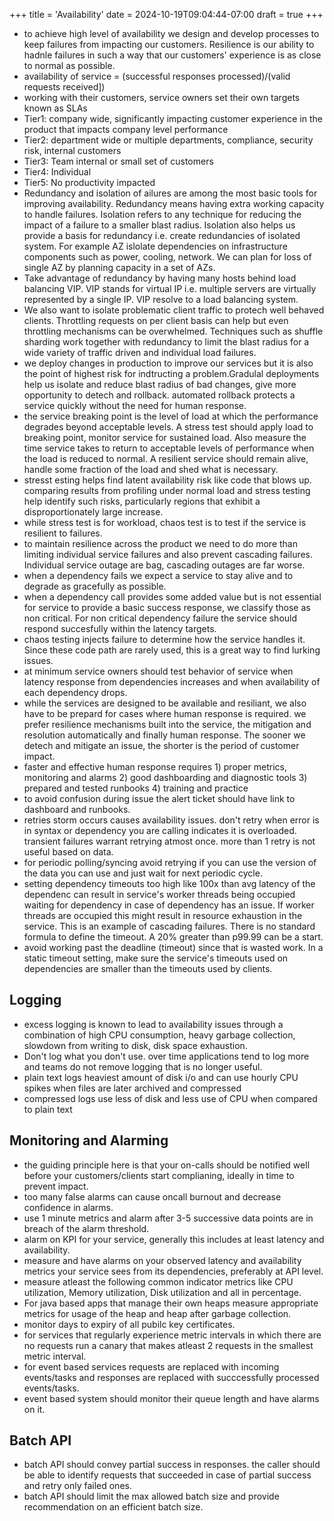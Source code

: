 +++
title = 'Availability'
date = 2024-10-19T09:04:44-07:00
draft = true
+++
* to achieve high level of availability we design and develop processes to keep failures from impacting our customers. Resilience is our ability to hadnle failures in such a way that our customers' experience is as close to normal as possible.
* availability of service = (successful responses processed)/(valid requests received])
* working with their customers, service owners set their own targets known as SLAs
* Tier1: company wide, significantly impacting customer experience in the product that impacts company level performance
* Tier2: department wide or multiple departments, compliance, security risk, internal customers
* Tier3: Team internal or small set of customers
* Tier4: Individual
* Tier5: No productivity impacted
* Redundancy and isolation of ailures are among the most basic tools for improving availability. Redundancy means having extra working capacity to handle failures. Isolation refers to any technique for reducing the impact of a failure to a smaller blast radius. Isolation also helps us provide a basis for redundancy i.e. create redundancies of isolated system. For example AZ islolate dependencies on infrastructure components such as power, cooling, network. We can plan for loss of single AZ by planning capacity in a set of AZs.
* Take advantage of redundancy by having many hosts behind load balancing VIP. VIP stands for virtual IP i.e. multiple servers are virtually represented by a single IP. VIP resolve to a load balancing system.
* We also want to isolate problematic client traffic to protech well behaved clients. Throttling requests on per client basis can help but even throttling mechanisms can be overwhelmed. Techniques such as shuffle sharding work together with redundancy to limit the blast radius for a wide variety of traffic driven and individual load failures.
* we deploy changes in production to improve our services but it is also the point of highest risk for indtructing a problem.Gradulal deployments help us isolate and reduce blast radius of bad changes, give more opportunity to detech and rollback. automated rollback protects a service quickly without the need for human response.
* the service breaking point is the level of load at which the performance degrades beyond acceptable levels. A stress test should apply load to breaking point, monitor service for sustained load. Also measure the time service takes to return to acceptable levels of performance when the load is reduced to normal. A resilient service should remain alive, handle some fraction of the load and shed what is necessary.
* stresst esting helps find latent availability risk like code that blows up. comparing results from profiling under normal load and stress testing help identify such risks, particularly regions that exhibit a disproportionately large increase.
* while stress test is for workload, chaos test is to test if the service is resilient to failures.
* to maintain resilience across the product we need to do more than limiting individual service failures and also prevent cascading failures. Individual service outage are bag, cascading outages are far worse.
* when a dependency fails we expect a service to stay alive and to degrade as gracefully as possible.
* when a dependency call provides some added value but is not essential for service to provide a basic success response, we classify those as non critical. For non critical dependency failure the service should respond succesfully within the latency targets.
* chaos testing injects failure to determine how the service handles it. Since these code path are rarely used, this is a great way to find lurking issues.
* at minimum service owners should test behavior of service when latency response from dependencies increases and when availability of each dependency drops.
* while the services are designed to be available and resiliant, we also have to be prepard for cases where human response is required. we prefer resilience mechanisms built into the service, the mitigation and resolution automatically and finally human response. The sooner we detech and mitigate an issue, the shorter is the period of customer impact.
* faster and effective human response requires 1) proper metrics, monitoring and alarms 2) good dashboarding and diagnostic tools 3) prepared and tested runbooks 4) training and practice
* to avoid confusion during issue the alert ticket should have link to dashboard and runbooks. 
* retries storm occurs causes availability issues. don't retry when error is in syntax or dependency you are calling indicates it is overloaded. transient failures warrant retrying atmost once. more than 1 retry is not useful based on data.
* for periodic polling/syncing avoid retrying if you can use the version of the data you can use and just wait for next periodic cycle.
* setting dependency timeouts too high like 100x than avg latency of the dependenc can result in service's worker threads being occupied waiting for dependency in case of dependency has an issue. If worker threads are occupied this might result in resource exhaustion in the service. This is an example of cascading failures. There is  no standard formula to define the timeout. A 20% greater than p99.99 can be a start.
* avoid working past the deadline (timeout) since that is wasted work. In a static timeout setting, make sure the service's timeouts used on dependencies are smaller than the timeouts used by clients.
## Logging
* excess logging is known to lead to availability issues through a combination of high CPU consumption, heavy garbage collection, slowdown from writing to disk, disk space exhaustion.
* Don't log what you don't use. over time applications tend to log more and teams do not remove logging that is no longer useful.
* plain text logs heaviest amount of disk i/o and can use hourly CPU spikes when files are later archived and compressed
* compressed logs use less of disk and less use of CPU when compared to plain text
## Monitoring and Alarming
* the guiding principle here is that your on-calls should be notified well before your customers/clients start complianing, ideally in time to prevent impact.
* too many false alarms can cause oncall burnout and decrease confidence in alarms.
* use 1 minute metrics and alarm after 3-5 successive data points are in breach of the alarm threshold.
* alarm on KPI for your service, generally this includes at least latency and availability.
* measure and have alarms on your observed latency and availability metrics your service sees from its dependencies, preferably at API level.
* measure atleast the following common indicator metrics like CPU utilization, Memory utilization, Disk utilization and all in percentage.
* For java based apps that manage their own heaps measure appropriate metrics for usage of the heap and heap after garbage collection.
* monitor days to expiry of all pubilc key certificates.
* for services that regularly experience metric intervals in which there are no requests run a canary that makes atleast 2 requests in the smallest metric interval.
* for event based services requests are replaced with incoming events/tasks and responses are replaced with succcessfully processed events/tasks.
* event based system should monitor their queue length and have alarms on it.
## Batch API
* batch API should convey partial success in responses. the caller should be able to identify requests that succeeded in case of partial success and retry only failed ones.
* batch API should limit the max allowed batch size and provide recommendation on an efficient batch size.

